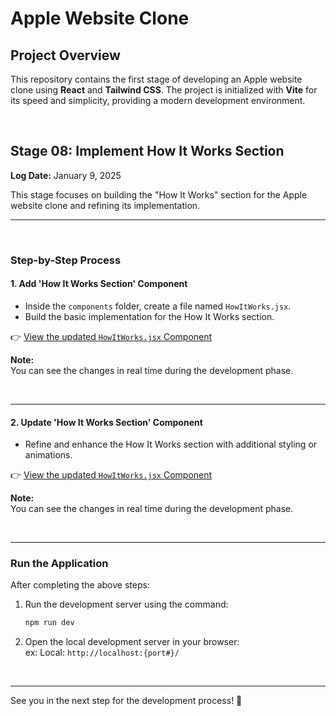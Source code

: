 # Apple Website Clone

## Project Overview

This repository contains the first stage of developing an Apple website clone using **React** and **Tailwind CSS**. The project is initialized with **Vite** for its speed and simplicity, providing a modern development environment.


<br>

## Stage 08: Implement How It Works Section  
**Log Date:** January 9, 2025  

This stage focuses on building the "How It Works" section for the Apple website clone and refining its implementation.

<hr>
<br>

### Step-by-Step Process


#### 1. Add 'How It Works Section' Component  

- Inside the `components` folder, create a file named `HowItWorks.jsx`.  
- Build the basic implementation for the How It Works section.  

👉 [View the updated `HowItWorks.jsx` Component](./src/components/HowItWorks.jsx)

**Note:**  
You can see the changes in real time during the development phase.


<br>

<hr>


#### 2. Update 'How It Works Section' Component  

- Refine and enhance the How It Works section with additional styling or animations.

👉 [View the updated `HowItWorks.jsx` Component](./src/components/HowItWorks.jsx)

**Note:**  
You can see the changes in real time during the development phase.


<br>

<hr>



### Run the Application  
After completing the above steps:  
1. Run the development server using the command:  
   ```bash
   npm run dev
    ```
2. Open the local development server in your browser:<br>
    ex: Local: ```http://localhost:{port#}/```

<br>

<hr>
See you in the next step for the development process! 🚀




